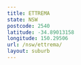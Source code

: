 ```yaml
---
title: ETTREMA
state: NSW
postcode: 2540
latitude: -34.89013158
longitude: 150.29506
url: /nsw/ettrema/
layout: suburb
---
```

